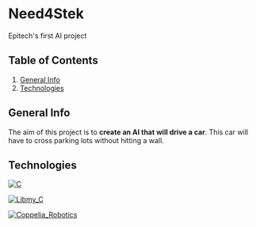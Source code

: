 # Need4Stek

Epitech's first AI project

## Table of Contents

1. [General Info](#general-info)
2. [Technologies](#technologies)

## General Info

The aim of this project is to **create an AI that will drive a car**. This car will have to cross parking lots without hitting a wall.

## Technologies


[![C](https://img.shields.io/badge/Language_C-Dvaking?style=for-the-badge&color=blue&link=https%3A%2F%2Ffr.wikipedia.org%2Fwiki%2FC_(langage))](https://fr.wikipedia.org/wiki/C_(langage))


[![Libmy_C](https://img.shields.io/badge/Libmy_C-Dvaking?style=for-the-badge&color=red&link=https%3A%2F%2Fgithub.com%2FDvaking%2FLibrary%2Ftree%2Fmain%2FLib_C)](https://github.com/Dvaking/Library/tree/main/Lib_C)

[![Coppelia_Robotics](https://img.shields.io/badge/Coppelia_Robotics-Dvaking?style=for-the-badge&color=orange&link=https%3A%2F%2Fwww.coppeliarobotics.com%2F)](https://www.coppeliarobotics.com/)
